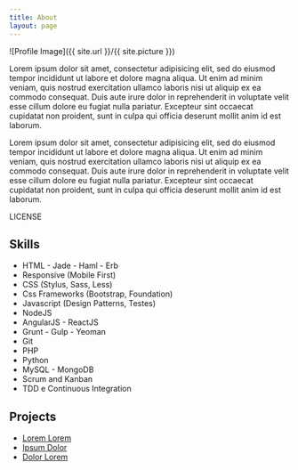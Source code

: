 ```yaml
---
title: About
layout: page
---
```

![Profile Image]({{ site.url }}/{{ site.picture }})

<p>Lorem ipsum dolor sit amet, consectetur adipisicing elit, sed do eiusmod
tempor incididunt ut labore et dolore magna aliqua. Ut enim ad minim veniam,
quis nostrud exercitation ullamco laboris nisi ut aliquip ex ea commodo
consequat. Duis aute irure dolor in reprehenderit in voluptate velit esse
cillum dolore eu fugiat nulla pariatur. Excepteur sint occaecat cupidatat non
proident, sunt in culpa qui officia deserunt mollit anim id est laborum.</p>

<p>Lorem ipsum dolor sit amet, consectetur adipisicing elit, sed do eiusmod
tempor incididunt ut labore et dolore magna aliqua. Ut enim ad minim veniam,
quis nostrud exercitation ullamco laboris nisi ut aliquip ex ea commodo
consequat. Duis aute irure dolor in reprehenderit in voluptate velit esse
cillum dolore eu fugiat nulla pariatur. Excepteur sint occaecat cupidatat non
proident, sunt in culpa qui officia deserunt mollit anim id est laborum.</p>


<!DOCTYPE html>
<meta charset="utf-8">
<style>
.mainBars rect{
  shape-rendering: auto;
  fill-opacity: 0;
  stroke-width: 0.9px;
  stroke: rgb(0, 0, 0);
  stroke-opacity: 0;
}
.subBars{
	shape-rendering:crispEdges;
}
.edges{
	stroke:none;
	fill-opacity:0.8;
}
</style>
<body>
<script src="https://d3js.org/d3.v4.min.js"></script>
<script src="http://vizjs.org/viz.v1.1.0.min.js"></script>
<script>


var data=[['Action','fear',1,1],
['Action','joy',1,1],
['Action','joy',1,1],
['Action','joy',1,1],
['Action','sadness',1,1],
['Action','sadness',1,1],
['Action','sadness',1,1],
['Action','sadness',1,1],
['Action','sadness',1,1],
['Adventure','joy',1,1],
['Adventure','sadness',1,1],
['Adventure','sadness',1,1],
['Adventure','sadness',1,1],
['Animation','joy',1,1],
['Biography','joy',1,1],
['Biography','sadness',1,1],
['Biography','sadness',1,1],
['Comedy','fear',1,1],
['Comedy','joy',1,1],
['Comedy','joy',1,1],
['Comedy','joy',1,1],
['Comedy','joy',1,1],
['Comedy','joy',1,1],
['Comedy','joy',1,1],
['Comedy','joy',1,1],
['Comedy','joy',1,1],
['Comedy','joy',1,1],
['Comedy','sadness',1,1],
['Comedy','sadness',1,1],
['Comedy','sadness',1,1],
['Comedy','sadness',1,1],
['Comedy','sadness',1,1],
['Comedy','sadness',1,1],
['Comedy','sadness',1,1],
['Comedy','sadness',1,1],
['Crime','joy',1,1],
['Crime','joy',1,1],
['Crime','joy',1,1],
['Crime','sadness',1,1],
['Crime','sadness',1,1],
['Crime','sadness',1,1],
['Crime','sadness',1,1],
['Crime','sadness',1,1],
['Crime','sadness',1,1],
['Crime','sadness',1,1],
['Crime','sadness',1,1],
['Documentary','anger',1,1],
['Documentary','sadness',1,1],
['Documentary','sadness',1,1],
['Drama','joy',1,1],
['Drama','joy',1,1],
['Drama','joy',1,1],
['Drama','joy',1,1],
['Drama','joy',1,1],
['Drama','joy',1,1],
['Drama','joy',1,1],
['Drama','joy',1,1],
['Drama','joy',1,1],
['Drama','joy',1,1],
['Drama','sadness',1,1],
['Drama','sadness',1,1],
['Drama','sadness',1,1],
['Drama','sadness',1,1],
['Drama','sadness',1,1],
['Drama','sadness',1,1],
['Drama','sadness',1,1],
['Drama','sadness',1,1],
['Drama','sadness',1,1],
['Drama','sadness',1,1],
['Drama','sadness',1,1],
['Drama','sadness',1,1],
['Drama','sadness',1,1],
['Drama','sadness',1,1],
['Drama','sadness',1,1],
['Drama','sadness',1,1],
['Drama','sadness',1,1],
['Drama','sadness',1,1],
['Drama','sadness',1,1],
['Drama','sadness',1,1],
['Drama','sadness',1,1],
['Fantasy','fear',1,1],
['Fantasy','sadness',1,1],
['Fantasy','sadness',1,1],
['Fantasy','sadness',1,1],
['History','joy',1,1],
['History','sadness',1,1],
['History','sadness',1,1],
['History','sadness',1,1],
['Horror','sadness',1,1],
['Horror','sadness',1,1],
['Musical','sadness',1,1],
['Mystery','joy',1,1],
['Mystery','sadness',1,1],
['Mystery','sadness',1,1],
['Mystery','sadness',1,1],
['News','anger',1,1],
['Reality-TV','sadness',1,1],
['Romance','joy',1,1],
['Romance','joy',1,1],
['Romance','joy',1,1],
['Romance','joy',1,1],
['Romance','sadness',1,1],
['Romance','sadness',1,1],
['Romance','sadness',1,1],
['Romance','sadness',1,1],
['Sci-Fi','joy',1,1],
['Sci-Fi','joy',1,1],
['Sci-Fi','sadness',1,1],
['Short','joy',1,1],
['Sport','sadness',1,1],
['Sport','sadness',1,1],
['Talk-Show','sadness',1,1],
['Thriller','joy',1,1],
['Thriller','joy',1,1],
['Thriller','joy',1,1],
['Thriller','joy',1,1],
['Thriller','joy',1,1],
['Thriller','sadness',1,1],
['Thriller','sadness',1,1],];
var color ={Action:"#3366CC", Thriller:"#DC3912",  Romance:"#FF9900" , Comedy: "#F11199", Drama: "#959b1d", Crime: "#DD3211", History: "#1d9b5a", Mystery: "#91531d", Adventure:"#db0f23", Fantasy: "#510828"};
var svg = d3.select("body").append("svg").attr("width", 960).attr("height", 800);
var g = svg.append("g").attr("transform","translate(200,50)");

var bp=viz.bP()
		.data(data)
		.min(15)
		.pad(1)
		.height(600)
		.width(480)
		.barSize(35)
		.fill(d=>color[d.primary]);

g.call(bp);

g.selectAll(".mainBars")
	.on("mouseover",mouseover)
	.on("mouseout",mouseout)

g.selectAll(".mainBars").append("text").attr("class","label")
	.attr("x",d=>(d.part=="primary"? -30: 30))
	.attr("y",d=>+6)
	.text(d=>d.key)
	.attr("text-anchor",d=>(d.part=="primary"? "end": "start"));

g.selectAll(".mainBars").append("text").attr("class","perc")
	.attr("x",d=>(d.part=="primary"? -120: 80))
	.attr("y",d=>+6)
	.text(function(d){ return d3.format("0.0%")(d.percent)})
	.attr("text-anchor",d=>(d.part=="primary"? "end": "start"));

function mouseover(d){
	bp.mouseover(d);
	g.selectAll(".mainBars")
	.select(".perc")
	.text(function(d){ return d3.format("0.0%")(d.percent)})
}
function mouseout(d){
	bp.mouseout(d);
	g.selectAll(".mainBars")
		.select(".perc")
	.text(function(d){ return d3.format("0.0%")(d.percent)})
}
d3.select(self.frameElement).style("height", "800px");
</script>
</body>
</html>
LICENSE


<h2>Skills</h2>

<ul class="skill-list">
	<li>HTML - Jade - Haml - Erb</li>
	<li>Responsive (Mobile First)</li>
	<li>CSS (Stylus, Sass, Less)</li>
	<li>Css Frameworks (Bootstrap, Foundation)</li>
	<li>Javascript (Design Patterns, Testes)</li>
	<li>NodeJS</li>
	<li>AngularJS - ReactJS</li>
	<li>Grunt - Gulp - Yeoman</li>
	<li>Git</li>
	<li>PHP</li>
	<li>Python</li>
	<li>MySQL - MongoDB</li>
	<li>Scrum and Kanban</li>
	<li>TDD e Continuous Integration</li>
</ul>

<h2>Projects</h2>

<ul>
	<li><a href="https://github.com/">Lorem Lorem</a></li>
	<li><a href="https://github.com/">Ipsum Dolor</a></li>
	<li><a href="https://github.com/">Dolor Lorem</a></li>
</ul>
